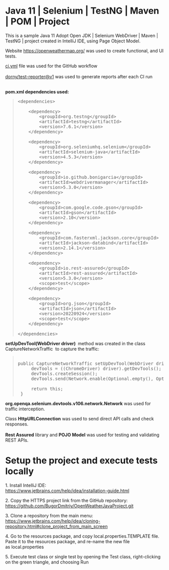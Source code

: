 <h1>Java 11 | Selenium | TestNG | Maven | POM | Project</h1>
<p>This is a sample Java 11 Adopt Open JDK | Selenium WebDriver | Maven | TestNG | project created in IntelliJ IDE, using Page Object Model.</p>
<p>Website <a href="https://openweathermap.org/">https://openweathermap.org/</a>&nbsp;was used to create functional, and UI tests.</p>
<p><a href="https://github.com/ci.yml">ci.yml</a> file was used for the GitHub workflow<br /><br /><a href="https://github.com/dorny/test-reporter">dorny/test-reporter@v1</a> was used to generate reports after each CI run<br /><br /></p>
<p><strong>pom.xml dependencies used:</strong></p>
<blockquote>
<pre>&lt;dependencies&gt;<br /><br />    &lt;dependency&gt;<br />        &lt;groupId&gt;org.testng&lt;/groupId&gt;<br />        &lt;artifactId&gt;testng&lt;/artifactId&gt;<br />        &lt;version&gt;7.6.1&lt;/version&gt;<br />    &lt;/dependency&gt;<br /><br />    &lt;dependency&gt;<br />        &lt;groupId&gt;org.seleniumhq.selenium&lt;/groupId&gt;<br />        &lt;artifactId&gt;selenium-java&lt;/artifactId&gt;<br />        &lt;version&gt;4.5.3&lt;/version&gt;<br />    &lt;/dependency&gt;<br /><br />    &lt;dependency&gt;<br />        &lt;groupId&gt;io.github.bonigarcia&lt;/groupId&gt;<br />        &lt;artifactId&gt;webdrivermanager&lt;/artifactId&gt;<br />        &lt;version&gt;5.3.0&lt;/version&gt;<br />    &lt;/dependency&gt;<br /><br />    &lt;dependency&gt;<br />        &lt;groupId&gt;com.google.code.gson&lt;/groupId&gt;<br />        &lt;artifactId&gt;gson&lt;/artifactId&gt;<br />        &lt;version&gt;2.10&lt;/version&gt;<br />    &lt;/dependency&gt;<br /><br />    &lt;dependency&gt;<br />        &lt;groupId&gt;com.fasterxml.jackson.core&lt;/groupId&gt;<br />        &lt;artifactId&gt;jackson-databind&lt;/artifactId&gt;<br />        &lt;version&gt;2.14.1&lt;/version&gt;<br />    &lt;/dependency&gt;<br /><br />    &lt;dependency&gt;<br />        &lt;groupId&gt;io.rest-assured&lt;/groupId&gt;<br />        &lt;artifactId&gt;rest-assured&lt;/artifactId&gt;<br />        &lt;version&gt;5.3.0&lt;/version&gt;<br />        &lt;scope&gt;test&lt;/scope&gt;<br />    &lt;/dependency&gt;<br /><br />    &lt;dependency&gt;<br />        &lt;groupId&gt;org.json&lt;/groupId&gt;<br />        &lt;artifactId&gt;json&lt;/artifactId&gt;<br />        &lt;version&gt;20220924&lt;/version&gt;<br />        &lt;scope&gt;test&lt;/scope&gt;<br />    &lt;/dependency&gt;<br /><br />&lt;/dependencies&gt;</pre>
</blockquote>
<p><strong>setUpDevTool(WebDriver driver)&nbsp;</strong> method was created in the class CaptureNetworkTraffic &nbsp;to capture the traffic:</p>
<blockquote>
<pre><br />public&nbsp;CaptureNetworkTraffic setUpDevTool(WebDriver driver) {<br />&nbsp; &nbsp; &nbsp;devTools&nbsp;= ((ChromeDriver) driver).getDevTools();<br />&nbsp; &nbsp; &nbsp;devTools.createSession();<br />&nbsp; &nbsp; &nbsp;devTools.send(Network.enable(Optional.empty(), Optional.empty(), Optional.empty()));<br />&nbsp;<br />&nbsp; &nbsp; &nbsp;return this;<br />&nbsp;}&nbsp;</pre>
</blockquote>
<p><strong>org.openqa.selenium.devtools.v106.network.Network</strong>&nbsp;was used for traffic interception.</p>
<p>Class&nbsp;<strong>HttpURLConnection</strong>&nbsp;was used to send direct API calls and check responses.<br /><br /><strong>Rest Assured</strong> library and&nbsp;<strong>POJO Model</strong> was used for testing and validating REST APIs.</p>
<h1>Setup the project and execute tests locally</h1>
<p>1. Install IntelliJ IDE:<br /><a href="https://www.jetbrains.com/help/idea/installation-guide.html">https://www.jetbrains.com/help/idea/installation-guide.html</a></p>
<p>2. Copy the HTTPS project link from the GitHub repository:&nbsp;<br /><a href="https://github.com/BugorDmitriy/OpenWeatherJavaProject.git">https://github.com/BugorDmitriy/OpenWeatherJavaProject.git</a></p>
<p>3. Clone a repository from the main menu:&nbsp;<br /><a title="https://www.jetbrains.com/help/idea/cloning-repository.html#clone_project_from_main_screen" href="https://www.jetbrains.com/help/idea/cloning-repository.html#clone_project_from_main_screen">https://www.jetbrains.com/help/idea/cloning-repository.html#clone_project_from_main_screen</a></p>
<p>4. Go to the resources package, and copy local.properties.TEMPLATE file. Paste it to the resources package, and re-name the new file as&nbsp;local.properties</p>
<p>5. Execute test class or single test by opening the Test class, right-clicking on the green triangle, and choosing Run</p>

